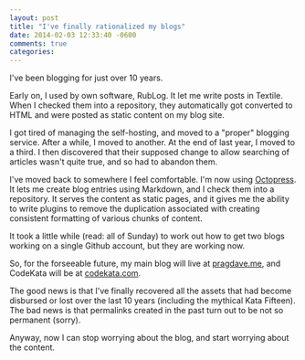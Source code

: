 ```yaml
---
layout: post
title: "I've finally rationalized my blogs"
date: 2014-02-03 12:33:40 -0600
comments: true
categories: 
---
```


I've been blogging for just over 10 years.

Early on, I used by own software, RubLog. It let me write posts in
Textile. When I checked them into a repository, they automatically got
converted to HTML and were posted as static content on my blog site.

I got tired of managing the self-hosting, and moved to a "proper"
blogging service. After a while, I moved to another. At the end of
last year, I moved to a third. I then discovered that their supposed
change to allow searching of articles wasn't quite true, and so had to
abandon them.

I've moved back to somewhere I feel comfortable. I'm now using
[Octopress](http://octopress.org). It lets me create blog entries
using Markdown, and I check them into a repository. It serves the
content as static pages, and it gives me the ability to write plugins
to remove the duplication associated with creating consistent
formatting of various chunks of content.

It took a little while (read: all of Sunday) to work out how to get
two blogs working on a single Github account, but they are working
now.

So, for the forseeable future, my main blog will live at
[pragdave.me](http://pragdave.me), and CodeKata will be at
[codekata.com](http://codekata.com).

The good news is that I've finally recovered all the assets that had
become disbursed or lost over the last 10 years (including the
mythical Kata Fifteen). The bad news is that permalinks created in the
past turn out to be not so permanent (sorry).

Anyway, now I can stop worrying about the blog, and start worrying
about the content.

